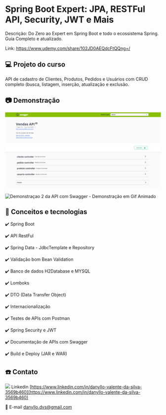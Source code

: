# Spring Boot Expert: JPA, RESTFul API, Security, JWT e Mais

Descrição: Do Zero ao Expert em Spring Boot e todo o ecossistema Spring. Guia Completo e atualizado.

Link: https://www.udemy.com/share/102JD0AEQdcFtQQng=/

## 💻 Projeto do curso

API de cadastro de Clientes, Produtos, Pedidos e Usuários com CRUD completo (busca, listagem, inserção, atualização e exclusão.

## :camera: Demonstração

![Demonstraçao 1 da API com Swagger - Demonstração em PNG](demo/demo1.png)

![Demonstraçao 2 da API com Swagger - Demonstração em Gif Animado](demo/demo2.gif)

## :rocket: Conceitos e tecnologias

✔️ Spring Boot

✔️ API RestFul

✔️ Spring Data - JdbcTemplate e Repository

✔️ Validação bom Bean Validation

✔️ Banco de dados H2Database e MYSQL

✔️ Lomboks

✔️ DTO (Data Transfer Object)

✔️ Internacionalização

✔️ Testes de APIs com Postman

✔️ Spring Security e JWT

✔️ Documentação de APIs com Swagger

✔️ Build e Deploy (JAR e WAR)

## :phone: Contato

<img src="https://github.com/paulrobertlloyd/socialmediaicons/blob/main/linkedin-16x16.png?raw=true" /> Linkedin [https://www.linkedin.com/in/danyllo-valente-da-silva-3569b460](https://www.linkedin.com/in/danyllo-valente-da-silva-3569b460)

:postbox: E-mail [danyllo.dvs@gmail.com](danyllo.dvs@gmail.com)
